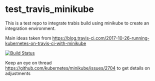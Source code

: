 # test_travis_minikube

This is a test repo to integrate trabis build using minikube to create an integration environment.

Main ideas taken from https://blog.travis-ci.com/2017-10-26-running-kubernetes-on-travis-ci-with-minikube

[![Build Status](https://travis-ci.org/aroundthecode/test_travis_minikube.svg?branch=master)](https://travis-ci.org/aroundthecode/test_travis_minikube)

Keep an eye on thread https://github.com/kubernetes/minikube/issues/2704 to get details on adjustments
